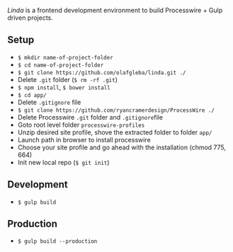 *Linda* is a frontend development environment to build Processwire + Gulp driven projects.

## Setup

* `$ mkdir name-of-project-folder`
* `$ cd name-of-project-folder`
* `$ git clone https://github.com/olafgleba/linda.git ./`
* Delete `.git` folder (`$ rm -rf .git`)
* `$ npm install`, `$ bower install`
* `$ cd app/`
* Delete `.gitignore` file
* `$ git clone https://github.com/ryancramerdesign/ProcessWire ./`
* Delete Processwire `.git` folder and `.gitignore`file
* Goto root level folder `processwire-profiles`
* Unzip desired site profile, shove the extracted folder to folder `app/`
* Launch path in browser to install processwire
* Choose your site profile and go ahead with the installation (chmod 775, 664)
* Init new local repo (`$ git init`)


## Development

* `$ gulp build`

## Production

* `$ gulp build --production`

